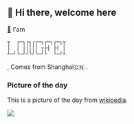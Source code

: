 ## 👋 Hi there, welcome here

[👾](https://dragonfly.run/) I'am
```
┬  ┌─┐┌┐┌┌─┐┌─┐┌─┐┬
│  │ │││││ ┬├┤ ├┤ │
┴─┘└─┘┘└┘└─┘└  └─┘┴
```
, Comes from Shanghai🇨🇳 . 


### Picture of the day

This is a picture of the day from [wikipedia](https://en.wikipedia.org/wiki/Wikipedia:Picture_of_the_day).


![](https://upload.wikimedia.org/wikipedia/commons/thumb/2/23/Lewis_Carroll_-_Henry_Holiday_-_Hunting_of_the_Snark_-_Plate_7.jpg/700px-Lewis_Carroll_-_Henry_Holiday_-_Hunting_of_the_Snark_-_Plate_7.jpg)